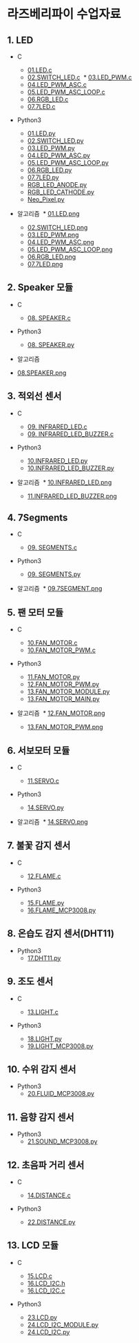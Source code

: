 # 라즈베리파이 수업자료

## 1. LED
* C
  * [01.LED.c](https://github.com/juunini/raspberrypi/blob/master/C/01.LED.c)
  * [02.SWITCH_LED.c](https://github.com/juunini/raspberrypi/blob/master/C/02.SWITCH_LED.c)
  * [03.LED_PWM.c](https://github.com/juunini/raspberrypi/blob/master/C/03.LED_PWM.c)
  * [04.LED_PWM_ASC.c](https://github.com/juunini/raspberrypi/blob/master/C/04.LED_PWM_ASC.c)
  * [05.LED_PWM_ASC_LOOP.c](https://github.com/juunini/raspberrypi/blob/master/C/05.LED_PWM_ASC_LOOP.c)
  * [06.RGB_LED.c](https://github.com/juunini/raspberrypi/blob/master/C/06.RGB_LED.c)
  * [07.7LED.c](https://github.com/juunini/raspberrypi/blob/master/C/07.7LED.c)
  
* Python3
  * [01.LED.py](https://github.com/juunini/raspberrypi/blob/master/Python/01.LED.py)
  * [02.SWITCH_LED.py](https://github.com/juunini/raspberrypi/blob/master/Python/02.SWITCH_LED.py)
  * [03.LED_PWM.py](https://github.com/juunini/raspberrypi/blob/master/Python/03.LED_PWM.py)
  * [04.LED_PWM_ASC.py](https://github.com/juunini/raspberrypi/blob/master/Python/04.LED_PWM_ASC.py)
  * [05.LED_PWM_ASC_LOOP.py](https://github.com/juunini/raspberrypi/blob/master/Python/05.LED_PWM_ASC_LOOP.py)
  * [06.RGB_LED.py](https://github.com/juunini/raspberrypi/blob/master/Python/06.RGB_LED.py)
  * [07.7LED.py](https://github.com/juunini/raspberrypi/blob/master/Python/07.7LED.py)
  * [RGB_LED_ANODE.py](https://github.com/juunini/raspberrypi/blob/master/Python/RGB_LED_ANODE.py)
  * [RGB_LED_CATHODE.py](https://github.com/juunini/raspberrypi/blob/master/Python/RGB_LED_CATHODE.py)
  * [Neo_Pixel.py](https://github.com/juunini/raspberrypi/blob/master/Python/Neo_Pixel.py)
  
* 알고리즘
  * [01.LED.png](https://github.com/juunini/raspberrypi/blob/master/%ED%94%8C%EB%A1%9C%EC%9A%B0%EC%B0%A8%ED%8A%B8%20%EC%9D%B4%EB%AF%B8%EC%A7%80/01.LED.png)
  * [02.SWITCH_LED.png](https://github.com/juunini/raspberrypi/blob/master/%ED%94%8C%EB%A1%9C%EC%9A%B0%EC%B0%A8%ED%8A%B8%20%EC%9D%B4%EB%AF%B8%EC%A7%80/02.SWITCH_LED.png)
  * [03.LED_PWM.png](https://github.com/juunini/raspberrypi/blob/master/%ED%94%8C%EB%A1%9C%EC%9A%B0%EC%B0%A8%ED%8A%B8%20%EC%9D%B4%EB%AF%B8%EC%A7%80/03.LED_PWM.png)
  * [04.LED_PWM_ASC.png](https://github.com/juunini/raspberrypi/blob/master/%ED%94%8C%EB%A1%9C%EC%9A%B0%EC%B0%A8%ED%8A%B8%20%EC%9D%B4%EB%AF%B8%EC%A7%80/04.LED_PWM_ASC.png)
  * [05.LED_PWM_ASC_LOOP.png](https://github.com/juunini/raspberrypi/blob/master/%ED%94%8C%EB%A1%9C%EC%9A%B0%EC%B0%A8%ED%8A%B8%20%EC%9D%B4%EB%AF%B8%EC%A7%80/05.LED_PWM_ASC_LOOP.png)
  * [06.RGB_LED.png](https://github.com/juunini/raspberrypi/blob/master/%ED%94%8C%EB%A1%9C%EC%9A%B0%EC%B0%A8%ED%8A%B8%20%EC%9D%B4%EB%AF%B8%EC%A7%80/06.RGB_LED.png)
  * [07.7LED.png](https://github.com/juunini/raspberrypi/blob/master/%ED%94%8C%EB%A1%9C%EC%9A%B0%EC%B0%A8%ED%8A%B8%20%EC%9D%B4%EB%AF%B8%EC%A7%80/07.7LED.png)
  
## 2. Speaker 모듈
* C
  * [08. SPEAKER.c](https://github.com/juunini/raspberrypi/blob/master/C/08.%20SPEAKER.c)

* Python3
  * [08. SPEAKER.py](https://github.com/juunini/raspberrypi/blob/master/Python/08.%20SPEAKER.py)
  
* 알고리즘
 * [08.SPEAKER.png](https://github.com/juunini/raspberrypi/blob/master/%ED%94%8C%EB%A1%9C%EC%9A%B0%EC%B0%A8%ED%8A%B8%20%EC%9D%B4%EB%AF%B8%EC%A7%80/08.SPEAKER.png)

## 3. 적외선 센서
* C
  * [09. INFRARED_LED.c](https://github.com/juunini/raspberrypi/blob/master/C/09.%20INFRARED_LED.c)
  * [09. INFRARED_LED_BUZZER.c](https://github.com/juunini/raspberrypi/blob/master/C/09.%20INFRARED_LED_BUZZER.c)

* Python3
  * [10.INFRARED_LED.py](https://github.com/juunini/raspberrypi/blob/master/Python/10.INFRARED_LED.py)
  * [10.INFRARED_LED_BUZZER.py](https://github.com/juunini/raspberrypi/blob/master/Python/10.INFRARED_LED_BUZZER.py)
  
* 알고리즘
  * [10.INFRARED_LED.png](https://github.com/juunini/raspberrypi/blob/master/%ED%94%8C%EB%A1%9C%EC%9A%B0%EC%B0%A8%ED%8A%B8%20%EC%9D%B4%EB%AF%B8%EC%A7%80/10.INFRARED_LED.png)
  * [11.INFRARED_LED_BUZZER.png](https://github.com/juunini/raspberrypi/blob/master/%ED%94%8C%EB%A1%9C%EC%9A%B0%EC%B0%A8%ED%8A%B8%20%EC%9D%B4%EB%AF%B8%EC%A7%80/11.INFRARED_LED_BUZZER.png)
  
## 4. 7Segments
* C
  * [09. SEGMENTS.c](https://github.com/juunini/raspberrypi/blob/master/C/09.%20SEGMENTS.c)
 
* Python3
  * [09. SEGMENTS.py](https://github.com/juunini/raspberrypi/blob/master/Python/09.%20SEGMENTS.py)
  
* 알고리즘
  * [09.7SEGMENT.png](https://github.com/juunini/raspberrypi/blob/master/%ED%94%8C%EB%A1%9C%EC%9A%B0%EC%B0%A8%ED%8A%B8%20%EC%9D%B4%EB%AF%B8%EC%A7%80/09.7SEGMENT.png)
  
## 5. 팬 모터 모듈
* C
  * [10.FAN_MOTOR.c](https://github.com/juunini/raspberrypi/blob/master/C/10.FAN_MOTOR.c)
  * [10.FAN_MOTOR_PWM.c](https://github.com/juunini/raspberrypi/blob/master/C/10.FAN_MOTOR_PWM.c)

* Python3
  * [11.FAN_MOTOR.py](https://github.com/juunini/raspberrypi/blob/master/Python/11.FAN_MOTOR.py)
  * [12.FAN_MOTOR_PWM.py](https://github.com/juunini/raspberrypi/blob/master/Python/12.FAN_MOTOR_PWM.py)
  * [13.FAN_MOTOR_MODULE.py](https://github.com/juunini/raspberrypi/blob/master/Python/13.FAN_MOTOR_MODULE.py)
  * [13.FAN_MOTOR_MAIN.py](https://github.com/juunini/raspberrypi/blob/master/Python/13.FAN_MOTOR_MAIN.py)
  
* 알고리즘
  * [12.FAN_MOTOR.png](https://github.com/juunini/raspberrypi/blob/master/%ED%94%8C%EB%A1%9C%EC%9A%B0%EC%B0%A8%ED%8A%B8%20%EC%9D%B4%EB%AF%B8%EC%A7%80/12.FAN_MOTOR.png)
  * [13.FAN_MOTOR_PWM.png](https://github.com/juunini/raspberrypi/blob/master/%ED%94%8C%EB%A1%9C%EC%9A%B0%EC%B0%A8%ED%8A%B8%20%EC%9D%B4%EB%AF%B8%EC%A7%80/13.FAN_MOTOR_PWM.png)
  
## 6. 서보모터 모듈
* C
  * [11.SERVO.c](https://github.com/juunini/raspberrypi/blob/master/C/11.SERVO.c)
  
* Python3
  * [14.SERVO.py](https://github.com/juunini/raspberrypi/blob/master/Python/14.SERVO.py)
  
* 알고리즘
  * [14.SERVO.png](https://github.com/juunini/raspberrypi/blob/master/%ED%94%8C%EB%A1%9C%EC%9A%B0%EC%B0%A8%ED%8A%B8%20%EC%9D%B4%EB%AF%B8%EC%A7%80/14.SERVO.png)
  
## 7. 불꽃 감지 센서
* C
  * [12.FLAME.c](https://github.com/juunini/raspberrypi/blob/master/C/12.FLAME.c)
  
* Python3
  * [15.FLAME.py](https://github.com/juunini/raspberrypi/blob/master/Python/15.FLAME.py)
  * [16.FLAME_MCP3008.py](https://github.com/juunini/raspberrypi/blob/master/Python/16.FLAME_MCP3008.py)
  
## 8. 온습도 감지 센서(DHT11)
* Python3
  * [17.DHT11.py](https://github.com/juunini/raspberrypi/blob/master/Python/17.DHT11.py)
  
## 9. 조도 센서
* C
  * [13.LIGHT.c](https://github.com/juunini/raspberrypi/blob/master/C/13.LIGHT.c)
  
* Python3
  * [18.LIGHT.py](https://github.com/juunini/raspberrypi/blob/master/Python/18.LIGHT.py)
  * [19.LIGHT_MCP3008.py](https://github.com/juunini/raspberrypi/blob/master/Python/19.LIGHT_MCP3008.py)
  
## 10. 수위 감지 센서
* Python3
  * [20.FLUID_MCP3008.py](https://github.com/juunini/raspberrypi/blob/master/Python/20.FLUID_MCP3008.py)
  
## 11. 음향 감지 센서
* Python3
  * [21.SOUND_MCP3008.py](https://github.com/juunini/raspberrypi/blob/master/Python/21.SOUND_MCP3008.py)
  
## 12. 초음파 거리 센서
* C
  * [14.DISTANCE.c](https://github.com/juunini/raspberrypi/blob/master/C/14.DISTANCE.c)
  
* Python3
  * [22.DISTANCE.py](https://github.com/juunini/raspberrypi/blob/master/Python/22.DISTANCE.py)
  
## 13. LCD 모듈
* C
  * [15.LCD.c](https://github.com/juunini/raspberrypi/blob/master/C/15.LCD.c)
  * [16.LCD_I2C.h](https://github.com/juunini/raspberrypi/blob/master/C/16.LCD_I2C.h)
  * [16.LCD_I2C.c](https://github.com/juunini/raspberrypi/blob/master/C/16.LCD_I2C.c)
  
* Python3
  * [23.LCD.py](https://github.com/juunini/raspberrypi/blob/master/Python/23.LCD.py)
  * [24.LCD_I2C_MODULE.py](https://github.com/juunini/raspberrypi/blob/master/Python/24.LCD_I2C_MODULE.py)
  * [24.LCD_I2C.py](https://github.com/juunini/raspberrypi/blob/master/Python/24.LCD_I2C.py)
